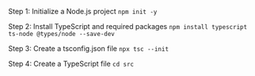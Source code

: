 Step 1: Initialize a Node.js project
```npm init -y```

Step 2: Install TypeScript and required packages
```npm install typescript ts-node @types/node --save-dev```

Step 3: Create a tsconfig.json file
```npx tsc --init```

Step 4: Create a TypeScript file
``` cd src ```